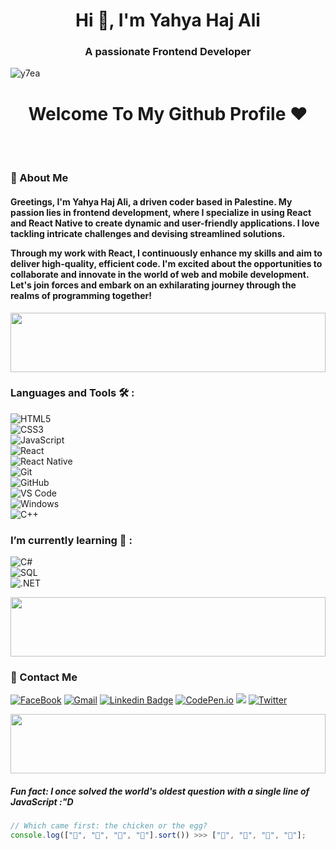 <h1 align="center">Hi 👋, I'm Yahya Haj Ali</h1>
<h3 align="center">A passionate Frontend Developer</h3>

<p align="left"> <img src="https://komarev.com/ghpvc/?username=y7ea&label=Profile%20views&color=0e75b6&style=flat" alt="y7ea" /> </p>
<h1 align="center">Welcome To My Github Profile ♥</h1>

<br/>
<br/>

<h3>🚀 About Me</h3> 
<h4> Greetings, I'm Yahya Haj Ali, a driven coder based in Palestine. My passion lies in frontend development, where I specialize in using React and React Native to create dynamic and user-friendly applications. I love tackling intricate challenges and devising streamlined solutions. 

Through my work with React, I continuously enhance my skills and aim to deliver high-quality, efficient code. I'm excited about the opportunities to collaborate and innovate in the world of web and mobile development. Let's join forces and embark on an exhilarating journey through the realms of programming together!</h4>

<img align="center" src="https://github.com/Govindv7555/Govindv7555/blob/main/49e76e0596857673c5c80c85b84394c1.gif" width= 100% height=95px>

### Languages and Tools 🛠 :

![HTML5](https://img.shields.io/badge/-HTML5-%23E44D27?style=flat-square&logo=html5&logoColor=ffffff) <br>
![CSS3](https://img.shields.io/badge/-CSS3-%231572B6?style=flat-square&logo=css3) <br>
![JavaScript](https://img.shields.io/badge/-JavaScript-black?style=flat-square&logo=javascript) <br>
![React](https://img.shields.io/badge/-React-%23223F9A?style=flat-square&logo=react&logoColor=ffffff) <br>
![React Native](https://img.shields.io/badge/-React%20Native-%23223F9A?style=flat-square&logo=react&logoColor=ffffff) <br>
![Git](https://img.shields.io/badge/-Git-%23F05032?style=flat-square&logo=git&logoColor=%23ffffff) <br>
![GitHub](https://img.shields.io/badge/-GitHub-181717?style=flat-square&logo=github) <br>
![VS Code](http://img.shields.io/badge/-VS%20Code-007ACC?style=flat-square&logo=visual-studio-code&logoColor=ffffff) <br>
![Windows](http://img.shields.io/badge/-Windows-0078D6?style=flat-square&logo=windows&logoColor=ffffff) <br>
![C++](https://img.shields.io/badge/-C++-00599C?style=flat-square&logo=c%2B%2B&logoColor=ffffff)<br>

### I’m currently learning 🧳 :
![C#](https://img.shields.io/badge/-C%23-%23239120?style=flat-square&logo=c-sharp&logoColor=ffffff)<br>
![SQL](https://img.shields.io/badge/-SQL-%23316192?style=flat-square&logo=sql&logoColor=ffffff)<br>
![.NET](https://img.shields.io/badge/-.NET-512BD4?style=flat-square&logo=.net&logoColor=ffffff)<br>

<img src="https://github.com/Govindv7555/Govindv7555/blob/main/49e76e0596857673c5c80c85b84394c1.gif" width=100% height=95px>

### 🔗 Contact Me

[![FaceBook](https://img.shields.io/badge/FaceBook-385490?style=for-the-badge&logo=FaceBook&logoColor=white)](https://www.facebook.com/Yahya.Haj.Ali.20)
[![Gmail](https://img.shields.io/badge/-Gmail-c14438?style=flat-square&logo=Gmail&logoColor=white&link=mailto:yahya.ali@students.alquds.edu)](mailto:yahyahajali118@gmail.com)
[![Linkedin Badge](https://img.shields.io/badge/-LinkedIn-blue?style=flat-square&logo=Linkedin&logoColor=white&link=https://www.linkedin.com/in/Yahya-elsayed74?fbclid=IwAR2GQHOg_V5M1g1n4E85stLhI1Y_ihhGWhOKgzbt0P9p8Zlnfl284Ku4_Kc)](https://www.linkedin.com/in/yahya-ali-b11663238)
[![CodePen.io](https://img.shields.io/badge/CodePen.io-000?style=for-the-badge&logo=CodePen&logoColor=white&target=_blank)](https://codepen.io/Y7EA0)
<a href="https:" alt="Instagram"><img src="https://img.shields.io/badge/-Instagram-E4405F?style=flat-square&logo=instagram&logoColor=white" /></a>
<a href="https:" target="_blank"><img src="https://img.shields.io/badge/-Twitter-1ca0f1?style=flat-square&labelColor=1ca0f1&logo=twitter&logoColor=white" alt="Twitter"></a>

<img src="https://github.com/Govindv7555/Govindv7555/blob/main/49e76e0596857673c5c80c85b84394c1.gif" width=100% height=95px>

##### Fun fact: I once solved the world's oldest question with a single line of JavaScript :"D

```javascript
// Which came first: the chicken or the egg?
console.log(["🥚", "🐣", "🐥", "🐔"].sort()) >>> ["🐔", "🐣", "🐥", "🥚"];
